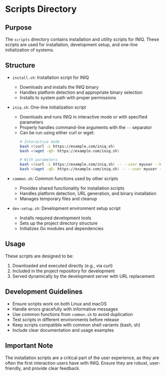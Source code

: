 # Scripts Directory

## Purpose

The `scripts` directory contains installation and utility scripts for INIQ. These scripts are used for installation, development setup, and one-line initialization of systems.

## Structure

- `install.sh`: Installation script for INIQ
  - Downloads and installs the INIQ binary
  - Handles platform detection and appropriate binary selection
  - Installs to system path with proper permissions

- `iniq.sh`: One-line initialization script
  - Downloads and runs INIQ in interactive mode or with specified parameters
  - Properly handles command-line arguments with the `--` separator
  - Can be run using either curl or wget:
    ```bash
    # Interactive mode
    bash <(curl -L https://example.com/iniq.sh)
    bash <(wget -qO- https://example.com/iniq.sh)

    # With parameters
    bash <(curl -L https://example.com/iniq.sh) -- --user myuser --key github:username
    bash <(wget -qO- https://example.com/iniq.sh) -- --user myuser --key github:username
    ```

- `common.sh`: Common functions used by other scripts
  - Provides shared functionality for installation scripts
  - Handles platform detection, URL generation, and binary installation
  - Manages temporary files and cleanup

- `dev-setup.sh`: Development environment setup script
  - Installs required development tools
  - Sets up the project directory structure
  - Initializes Go modules and dependencies

## Usage

These scripts are designed to be:

1. Downloaded and executed directly (e.g., via curl)
2. Included in the project repository for development
3. Served dynamically by the development server with URL replacement

## Development Guidelines

- Ensure scripts work on both Linux and macOS
- Handle errors gracefully with informative messages
- Use common functions from `common.sh` to avoid duplication
- Test scripts in different environments before release
- Keep scripts compatible with common shell variants (bash, sh)
- Include clear documentation and usage examples

## Important Note

The installation scripts are a critical part of the user experience, as they are often the first interaction users have with INIQ. Ensure they are robust, user-friendly, and provide clear feedback.
